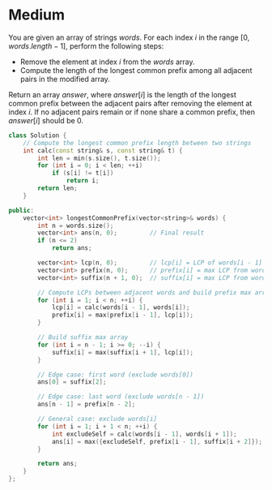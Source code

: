 # Medium

You are given an array of strings $words$. For each index $i$ in the range $[0, words.length - 1]$, perform the following steps:

- Remove the element at index $i$ from the $words$ array.
- Compute the length of the longest common prefix among all adjacent pairs in the modified array.

Return an array $answer$, where $answer[i]$ is the length of the longest common prefix between the adjacent pairs after removing the element at index $i$. If no adjacent pairs remain or if none share a common prefix, then $answer[i]$ should be $0$.

```cpp
class Solution {
    // Compute the longest common prefix length between two strings
    int calc(const string& s, const string& t) {
        int len = min(s.size(), t.size());
        for (int i = 0; i < len; ++i)
            if (s[i] != t[i])
                return i;
        return len;
    }

public:
    vector<int> longestCommonPrefix(vector<string>& words) {
        int n = words.size();
        vector<int> ans(n, 0);         // Final result
        if (n <= 2)
            return ans;

        vector<int> lcp(n, 0);         // lcp[i] = LCP of words[i - 1] and words[i]
        vector<int> prefix(n, 0);      // prefix[i] = max LCP from words[0..i]
        vector<int> suffix(n + 1, 0);  // suffix[i] = max LCP from words[i..n-1]

        // Compute LCPs between adjacent words and build prefix max array
        for (int i = 1; i < n; ++i) {
            lcp[i] = calc(words[i - 1], words[i]);
            prefix[i] = max(prefix[i - 1], lcp[i]);
        }

        // Build suffix max array
        for (int i = n - 1; i >= 0; --i) {
            suffix[i] = max(suffix[i + 1], lcp[i]);
        }

        // Edge case: first word (exclude words[0])
        ans[0] = suffix[2];

        // Edge case: last word (exclude words[n - 1])
        ans[n - 1] = prefix[n - 2];

        // General case: exclude words[i]
        for (int i = 1; i + 1 < n; ++i) {
            int excludeSelf = calc(words[i - 1], words[i + 1]);
            ans[i] = max({excludeSelf, prefix[i - 1], suffix[i + 2]});
        }

        return ans;
    }
};
```

